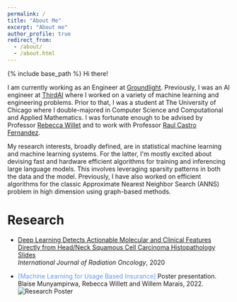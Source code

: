 ```yaml
---
permalink: /
title: "About Me"
excerpt: "About me"
author_profile: true
redirect_from: 
  - /about/
  - /about.html
---
```


{% include base_path %}
Hi there! 

I am currently working as an Engineer at [Groundlight](https://www.groundlight.ai). Previously, I was an 
AI engineer at [ThirdAI](https://thirdai.com) where I worked on a variety of machine learning and engineering problems. Prior to that, I was a student at The University of Chicago where I double-majored in Computer Science and Computational and Applied Mathematics. I was fortunate enough to be advised by Professor [Rebecca Willet](https://willett.psd.uchicago.edu/) and to work with Professor [Raul Castro Fernandez](https://raulcastrofernandez.com/). 

My research interests, broadly defined, are in statistical machine learning and machine learning systems.
For the latter, I'm mostly excited about devising fast and hardware efficient algorithms for training and inferencing large language models. This involves leveraging sparsity patterns in both the data and the model. Previously, I have also worked on efficient algorithms for the classic Approximate Nearest Neighbor Search (ANNS) problem in high dimension using graph-based methods. 

Research
======

- <span style="color:CornflowerBlue">[Deep Learning Detects Actionable Molecular and Clinical Features Directly from Head/Neck Squamous Cell Carcinoma Histopathology Slides](https://www.redjournal.org/article/S0360-3016(19)34202-6/fulltext)</span>  
	*International Journal of Radiation Oncology*, 2020

- <span style="color:CornflowerBlue"> [Machine Learning for Usage Based Insurance]</span> 
  Poster presentation. Blaise Munyampirwa, Rebecca Willett and Willem Marais, 2022. ![Research Poster](poster.png)


